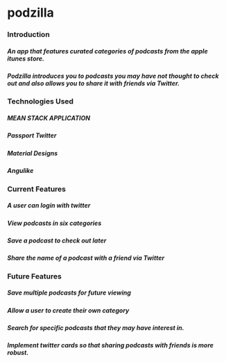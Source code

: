 # podzilla


### Introduction 

##### An app that features curated categories of podcasts from the apple itunes store. 
##### Podzilla introduces you to podcasts you may have not thought to check out and also allows you to share it with friends via Twitter. 

### Technologies Used 

##### MEAN STACK APPLICATION 
##### Passport Twitter 
##### Material Designs 
##### Angulike 

### Current Features 

##### A user can login with twitter 
##### View podcasts in six categories 
##### Save a podcast to check out later 
##### Share the name of a podcast with a friend via Twitter 

### Future Features 

##### Save multiple podcasts for future viewing 
##### Allow a user to create their own category 
##### Search for specific podcasts that they may have interest in. 
##### Implement twitter cards so that sharing podcasts with friends is more robust. 




 

